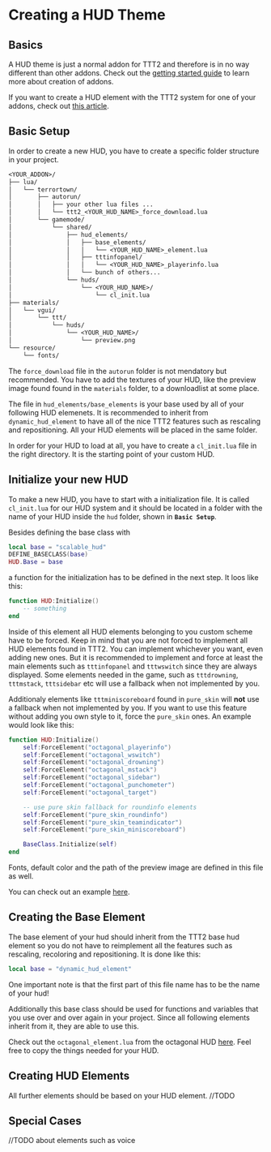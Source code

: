 # Creating a HUD Theme

## Basics

A HUD theme is just a normal addon for TTT2 and therefore is in no way different than other addons. Check out the [getting started guide](/developers/basics/creating-an-addon.md) to learn more about creation of addons.

If you want to create a HUD element with the TTT2 system for one of your addons, check out [this article](/developers/content-creation/creating-a-hudelement.md).

## Basic Setup

In order to create a new HUD, you have to create a specific folder structure in your project.

```txt
<YOUR_ADDON>/
├── lua/
│   └── terrortown/
│       ├── autorun/
│       │   ├── your other lua files ...
│       │   └── ttt2_<YOUR_HUD_NAME>_force_download.lua
│       └── gamemode/
│           └── shared/
│               ├── hud_elements/
│               │   ├── base_elements/
│               │   │   └── <YOUR_HUD_NAME>_element.lua
│               │   ├── tttinfopanel/
│               │   │   └── <YOUR_HUD_NAME>_playerinfo.lua
│               │   └── bunch of others...
│               └── huds/
│                   └── <YOUR_HUD_NAME>/
│                       └── cl_init.lua
├── materials/
│   └── vgui/
│       └── ttt/
│           └── huds/
│               └── <YOUR_HUD_NAME>/
│                   └── preview.png
└── resource/
    └── fonts/
```

The `force_download` file in the `autorun` folder is not mendatory but recommended. You have to add the textures of your HUD, like the preview image found found in the `materials` folder, to a downloadlist at some place.

The file in `hud_elements/base_elements` is your base used by all of your following HUD elemenets. It is recommended to inherit from `dynamic_hud_element` to have all of the nice TTT2 features such as rescaling and repositioning. All your HUD elements will be placed in the same folder.

In order for your HUD to load at all, you have to create a `cl_init.lua` file in the right directory. It is the starting point of your custom HUD.

## Initialize your new HUD

To make a new HUD, you have to start with a initialization file. It is called `cl_init.lua` for our HUD system and it should be located in a folder with the name of your HUD inside the `hud` folder, shown in **`Basic Setup`**.

Besides defining the base class with

```lua
local base = "scalable_hud"
DEFINE_BASECLASS(base)
HUD.Base = base
```

a function for the initialization has to be defined in the next step. It loos like this:

```lua
function HUD:Initialize()
    -- something
end
```

Inside of this element all HUD elements belonging to you custom scheme have to be forced. Keep in mind that you are not forced to implement all HUD elements found in TTT2. You can implement whichever you want, even adding new ones. But it is recommended to implement and force at least the main elements such as `tttinfopanel` and `tttwswitch` since they are always displayed. Some elements needed in the game, such as `tttdrowning`, `tttmstack`, `tttsidebar` etc will use a fallback when not implemented by you.

Additionaly elements like `tttminiscoreboard` found in `pure_skin` will **not** use a fallback when not implemented by you. If you want to use this feature without adding you own style to it, force the `pure_skin` ones. An example would look like this:

```lua
function HUD:Initialize()
    self:ForceElement("octagonal_playerinfo")
    self:ForceElement("octagonal_wswitch")
    self:ForceElement("octagonal_drowning")
    self:ForceElement("octagonal_mstack")
    self:ForceElement("octagonal_sidebar")
    self:ForceElement("octagonal_punchometer")
    self:ForceElement("octagonal_target")

    -- use pure skin fallback for roundinfo elements
    self:ForceElement("pure_skin_roundinfo")
    self:ForceElement("pure_skin_teamindicator")
    self:ForceElement("pure_skin_miniscoreboard")

    BaseClass.Initialize(self)
end
```

Fonts, default color and the path of the preview image are defined in this file as well.

You can check out an example [here](https://github.com/TTT-2/ttt2-octagonal-hud/blob/master/lua/terrortown/gamemode/shared/huds/octagonal/cl_init.lua).

## Creating the Base Element

The base element of your hud should inherit from the TTT2 base hud element so you do not have to reimplement all the features such as rescaling, recoloring and repositioning. It is done like this:

```lua
local base = "dynamic_hud_element"
```

One important note is that the first part of this file name has to be the name of your hud!

Additionally this base class should be used for functions and variables that you use over and over again in your project. Since all following elements inherit from it, they are able to use this.

Check out the `octagonal_element.lua` from the octagonal HUD [here](https://github.com/TTT-2/ttt2-octagonal-hud/blob/master/lua/terrortown/gamemode/shared/hud_elements/base_elements/octagonal_element.lua). Feel free to copy the things needed for your HUD.

## Creating HUD Elements

All further elements should be based on your HUD element. //TODO

## Special Cases

//TODO about elements such as voice
